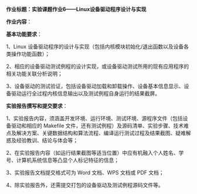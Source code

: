 **作业标题：实验课题作业6——Linux设备驱动程序设计与实现**

**作业内容**：

**基本功能要求**：

1、Linux 设备驱动程序的设计与实现（包括内核模块初始化/退出函数以及设备各类操作功能函数）；

2、相应的设备驱动测试例程的设计实现，或设备驱动测试所用的现有应用程序的相关功能关联分析说明；

3、设备驱动的测试验证，包括设备驱动加载和卸载操作、设备基本信息显示、设备驱动运行全过程内核信息输出以及测试例程自身运行的结果截屏。

**实验报告撰写和提交要求**：

1、实验报告内容，须涵盖开发环境、运行环境、测试环境、源程序文件（包括设备驱动和相应的 Makefile 文件，还有测试例程）及源码清单、实验步骤、技术难点及解决方案、关键数据结构和算法流程、编译运行测试过程及结果截图、疑难解惑及经验教训、结论与体会等；

2、在实验报告内容（如运行结果截图等适当位置）中应有机融入个人姓名、学号、计算机系统信息等凸显个人标记特征的信息；

3、实验报告文档提交格式可为 Word 文档、WPS 文档或 PDF 文档；

4、除实验报告外，还需提交打包的设备驱动及测试例程源码文件等。


